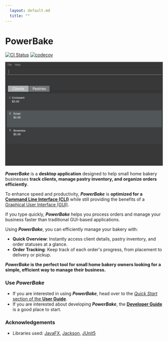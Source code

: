 ```yaml
---
  layout: default.md
  title: ""
---
```


# PowerBake

[![CI Status](https://github.com/AY2425S2-CS2103T-F13-2/tp/actions/workflows/gradle.yml/badge.svg)](https://github.com/AY2425S2-CS2103T-F13-2/tp/actions/)
[![codecov](https://codecov.io/gh/AY2425S2-CS2103T-F13-2/tp/graph/badge.svg)](https://codecov.io/gh/AY2425S2-CS2103T-F13-2/tp)

![Ui](images/Ui.png)

**_PowerBake_** is a **desktop application** designed to help small home bakery businesses **track clients, manage pastry inventory, and organize orders efficiently**.

To enhance speed and productivity, **_PowerBake_** is **optimized for a [Command Line Interface (CLI)](UserGuide.html#glossary)** while still providing the benefits of a [Graphical User Interface (GUI)](UserGuide.html#glossary). 

<box type="info" seamless>

If you type quickly, **_PowerBake_** helps you process orders and manage your business faster than traditional GUI-based applications.

</box>

Using **_PowerBake_**, you can efficiently manage your bakery with:

- **Quick Overview**: Instantly access client details, pastry inventory, and order statuses at a glance.
- **Order Tracking**: Keep track of each order's progress, from placement to delivery or pickup.

**_PowerBake_ is the perfect tool for small home bakery owners looking for a simple, efficient way to manage their business.**

### **Use _PowerBake_**

* If you are interested in using **_PowerBake_**, head over to the [_Quick Start_ section of the **User Guide**](UserGuide.html#quick-start).
* If you are interested about developing **_PowerBake_**, the [**Developer Guide**](DeveloperGuide.html) is a good place to start.


### **Acknowledgements**

* Libraries used: [JavaFX](https://openjfx.io/), [Jackson](https://github.com/FasterXML/jackson), [JUnit5](https://github.com/junit-team/junit5)
